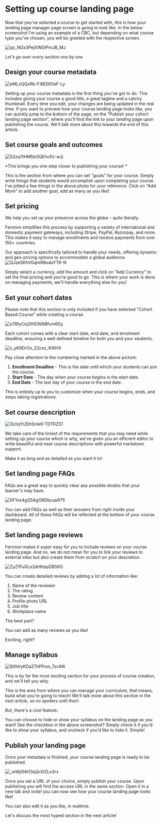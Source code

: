 # Setting up course landing page

Now that you've selected a course to get started with, this is how your landing page manager page screen is going to look like. In the below screenshot I'm using an example of a CBC, but depending on what course type you've chosen, you will be greeted with the respective screen.

![qz_NGx3PejXWDIPmJB_MJ](https://creator-assets.codedamn.com/fermion-instructor/01-08-2024/instructor_66467ae8ada1f52e23942268/qz_NGx3PejXWDIPmJB_MJ)

*Let's go over every section one by one*
## Design your course metadata

![eMLzQQxRb-F4B3XOeF-Ly](https://creator-assets.codedamn.com/fermion-instructor/01-08-2024/instructor_66467ae8ada1f52e23942268/eMLzQQxRb-F4B3XOeF-Ly)

Setting up your course metadata is the first thing you've got to do. This includes giving your course a good title, a great tagline and a catchy thumbnail. Every time you edit, your changes are being updated in the real time. If you want to preview how your course landing page looks like, you can quickly jump to the bottom of the page, on the "Publish your cohort landing page section", where you'll find the link to your landing page upon publishing the course. We'll talk more about this towards the end of this article.

## Set course goals and outcomes 

![52zq7tHMNzSQEhcfU-wJj](https://creator-assets.codedamn.com/fermion-instructor/01-08-2024/instructor_66467ae8ada1f52e23942268/52zq7tHMNzSQEhcfU-wJj)

*This brings you one step closer to publishing your course! 
*

This is the section from where you can set "goals" for your course. Simply write things that students would accomplish upon completing your course. I've jotted a few things in the above photo for your reference. Click on "Add More" to add another goal, add as many as you like! 

## Set pricing

We help you set up your presence across the globe – quite literally.

Fermion simplifies this process by supporting a variety of international and domestic payment gateways, including Stripe, PayPal, Razorpay, and more. This makes it easy to manage enrollments and receive payments from over 150+ countries.

Our approach is specifically tailored to handle your needs, offering dynamic and geo-pricing options to accommodate a global audience.
![QJze5KhVGqmR8oduYT6-N](https://creator-assets.codedamn.com/fermion-instructor/01-08-2024/instructor_66467ae8ada1f52e23942268/QJze5KhVGqmR8oduYT6-N)

Simply select a currency, add the amount and click on "Add Currency" to set the final pricing and you're good to go. This is where your work is done on managing payments, we'll handle everything else for you!

## Set your cohort dates

Please note that this section is only included if you have selected "Cohort Based Course" while creating a course. 

![s78fyCnj2IHDW6Bfvm6Eq](https://creator-assets.codedamn.com/fermion-instructor/01-08-2024/instructor_66467ae8ada1f52e23942268/s78fyCnj2IHDW6Bfvm6Eq)

Each cohort comes with a clear start date, end date, and enrolment deadline, ensuring a well-defined timeline for both you and your students.

![c_yK9DrOx_22cez_KiKH3](https://creator-assets.codedamn.com/fermion-instructor/01-08-2024/instructor_66467ae8ada1f52e23942268/c_yK9DrOx_22cez_KiKH3)

Pay close attention to the numbering marked in the above picture: 

1. **Enrollment Deadline** - This is the date until which your students can join the course.
2. **Start Date** - The day when your course begins is the start date.
3. **End Date** - The last day of your course is the end date. 

This is entirely up to you to customize when your course begins, ends, and stops taking registrations. 

## Set course description

![3LtlqYUDhSmk9-TDTRZS1](https://creator-assets.codedamn.com/fermion-instructor/01-08-2024/instructor_66467ae8ada1f52e23942268/3LtlqYUDhSmk9-TDTRZS1)

We take care of the tiniest of the requirements that you may need while setting up your course which is why, we've given you an efficient editor to write beautiful and neat course descriptions with powerful markdown support.

Make it as long and as detailed as you want it to!

## Set landing page FAQs

FAQs are a great way to quickly clear any possible doubts that your learner's may have. 

![0F1nz4gQ5AgORDbcueR75](https://creator-assets.codedamn.com/fermion-instructor/01-08-2024/instructor_66467ae8ada1f52e23942268/0F1nz4gQ5AgORDbcueR75)

You can add FAQs as well as their answers from right inside your dashboard. All of these FAQs will be reflected at the bottom of your course landing page. 

## Set landing page reviews

Fermion makes it super easy for you to include reviews on your course landing page. And no, we do not mean for you to link your reviews to external sites but also create them from scratch on your descretion. 

![ZyZ1FuGLe2dr9rbpDBS6G](https://creator-assets.codedamn.com/fermion-instructor/01-08-2024/instructor_66467ae8ada1f52e23942268/ZyZ1FuGLe2dr9rbpDBS6G)

You can create detailed reviews by adding a lot of information like: 
1. Name of the reviewer
2. The rating
3. Review content
4. Profile photo URL
5. Job title
6. Workplace name

The best part? 

You can add as many reviews as you like! 

Exciting, right? 

## Manage syllabus

![8XhVyKDaZ7hPFnm_Txr4W](https://creator-assets.codedamn.com/fermion-instructor/01-08-2024/instructor_66467ae8ada1f52e23942268/8XhVyKDaZ7hPFnm_Txr4W)

This is by far the most exciting section for your process of course creation, and we'll tell you why. 

This is the area from where you can manage your curriculum, that means, build what you're going to teach! We'll talk more about this section in the next article, so no spoilers until then! 

But, there's a cool feature.. 

You can choose to hide or show your syllabus on the landing page as you want! See the checkbox in the above screenshot? Simply check it if you'd like to show your syllabus, and uncheck if you'd like to hide it. Simple!

## Publish your landing page

Once your metadata is finished, your course landing page is ready to be published. 

![_wWjl0At13qQrXIZLo3rx](https://creator-assets.codedamn.com/fermion-instructor/01-08-2024/instructor_66467ae8ada1f52e23942268/_wWjl0At13qQrXIZLo3rx)

Once you set a URL of your choice, simply publish your course. Upon publishing you will find the access URL in the same section. Open it in a new tab and *voila!* you can now see how your course landing page looks like! 

You can also edit it as you like, in realtime. 



Let's discuss the most hyped section in the next article!  

